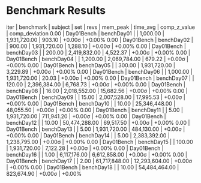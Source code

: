 # Benchmark Results

 iter |  benchmark |    subject | set |     revs |      mem_peak |      time_avg | comp_z_value | comp_deviation 
 0.00 | Day01Bench | benchDay01 |     | 1,000.00 |  1,931,720.00 |        903.10 |      +0.00σ |         +0.00% 
 0.00 | Day01Bench | benchDay02 |     |   900.00 |  1,931,720.00 |      1,288.10 |      +0.00σ |         +0.00% 
 0.00 | Day01Bench | benchDay03 |     |   200.00 |  2,419,832.00 |      4,522.37 |      +0.00σ |         +0.00% 
 0.00 | Day01Bench | benchDay04 |     | 1,200.00 |  2,069,784.00 |        679.22 |      +0.00σ |         +0.00% 
 0.00 | Day01Bench | benchDay05 |     |   300.00 |  1,931,720.00 |      3,229.89 |      +0.00σ |         +0.00% 
 0.00 | Day01Bench | benchDay06 |     | 1,000.00 |  1,931,720.00 |         20.03 |      +0.00σ |         +0.00% 
 0.00 | Day01Bench | benchDay07 |     |   120.00 |  2,396,384.00 |      6,768.73 |      +0.00σ |         +0.00% 
 0.00 | Day01Bench | benchDay08 |     |    16.00 |  2,018,552.00 |     15,682.56 |      +0.00σ |         +0.00% 
 0.00 | Day01Bench | benchDay09 |     |    15.00 |  2,007,528.00 |     17,995.53 |      +0.00σ |         +0.00% 
 0.00 | Day01Bench | benchDay10 |     |    10.00 | 25,346,448.00 |     48,055.50 |      +0.00σ |         +0.00% 
 0.00 | Day01Bench | benchDay11 |     |     5.00 |  1,931,720.00 |    711,941.20 |      +0.00σ |         +0.00% 
 0.00 | Day01Bench | benchDay12 |     |    10.00 | 50,474,288.00 |     69,517.50 |      +0.00σ |         +0.00% 
 0.00 | Day01Bench | benchDay13 |     |     5.00 |  1,931,720.00 |    484,130.00 |      +0.00σ |         +0.00% 
 0.00 | Day01Bench | benchDay14 |     |     5.00 |  2,383,392.00 |  1,238,795.00 |      +0.00σ |         +0.00% 
 0.00 | Day01Bench | benchDay15 |     |   100.00 |  1,931,720.00 |      7,122.28 |      +0.00σ |         +0.00% 
 0.00 | Day01Bench | benchDay16 |     |     1.00 |  6,117,176.00 |  6,612,858.00 |      +0.00σ |         +0.00% 
 0.00 | Day01Bench | benchDay17 |     |     2.00 | 61,717,848.00 | 12,293,604.00 |      +0.00σ |         +0.00% 
 0.00 | Day01Bench | benchDay18 |     |    10.00 | 54,484,464.00 |    823,674.90 |      +0.00σ |         +0.00% 